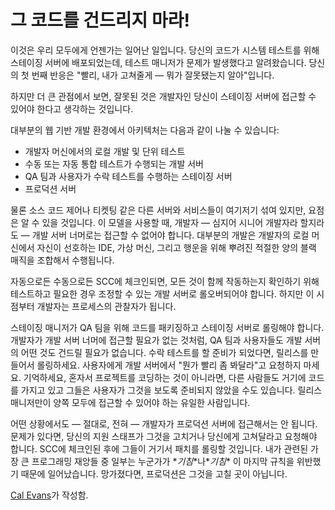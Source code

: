 # 그 코드를 건드리지 마라!

이것은 우리 모두에게 언젠가는 일어난 일입니다. 당신의 코드가 시스템 테스트를 위해 스테이징 서버에 배포되었는데, 테스트 매니저가 문제가 발생했다고 알려왔습니다. 당신의 첫 번째 반응은 "빨리, 내가 고쳐줄게 — 뭐가 잘못됐는지 알아"입니다.

하지만 더 큰 관점에서 보면, 잘못된 것은 개발자인 당신이 스테이징 서버에 접근할 수 있어야 한다고 생각하는 것입니다.

대부분의 웹 기반 개발 환경에서 아키텍처는 다음과 같이 나눌 수 있습니다:

- 개발자 머신에서의 로컬 개발 및 단위 테스트
- 수동 또는 자동 통합 테스트가 수행되는 개발 서버
- QA 팀과 사용자가 수락 테스트를 수행하는 스테이징 서버
- 프로덕션 서버

물론 소스 코드 제어나 티켓팅 같은 다른 서버와 서비스들이 여기저기 섞여 있지만, 요점은 알 수 있을 것입니다. 이 모델을 사용할 때, 개발자 — 심지어 시니어 개발자라 할지라도 — 개발 서버 너머로는 접근할 수 없어야 합니다. 대부분의 개발은 개발자의 로컬 머신에서 자신이 선호하는 IDE, 가상 머신, 그리고 행운을 위해 뿌려진 적절한 양의 블랙 매직을 조합해서 수행됩니다.

자동으로든 수동으로든 SCC에 체크인되면, 모든 것이 함께 작동하는지 확인하기 위해 테스트하고 필요한 경우 조정할 수 있는 개발 서버로 롤오버되어야 합니다. 하지만 이 시점부터 개발자는 프로세스의 관찰자가 됩니다.

스테이징 매니저가 QA 팀을 위해 코드를 패키징하고 스테이징 서버로 롤링해야 합니다. 개발자가 개발 서버 너머에 접근할 필요가 없는 것처럼, QA 팀과 사용자들도 개발 서버의 어떤 것도 건드릴 필요가 없습니다. 수락 테스트를 할 준비가 되었다면, 릴리스를 만들어서 롤링하세요. 사용자에게 개발 서버에서 "뭔가 빨리 좀 봐달라"고 요청하지 마세요. 기억하세요, 혼자서 프로젝트를 코딩하는 것이 아니라면, 다른 사람들도 거기에 코드를 가지고 있고 그들은 사용자가 그것을 보도록 준비되지 않았을 수도 있습니다. 릴리스 매니저만이 양쪽 모두에 접근할 수 있어야 하는 유일한 사람입니다.

어떤 상황에서도 — 절대로, 전혀 — 개발자가 프로덕션 서버에 접근해서는 안 됩니다. 문제가 있다면, 당신의 지원 스태프가 그것을 고치거나 당신에게 고쳐달라고 요청해야 합니다. SCC에 체크인된 후에 그들이 거기서 패치를 롤링할 것입니다. 내가 관련된 가장 큰 프로그래밍 재앙들 중 일부는 누군가가 \**기침*\*나\**기침*\* 이 마지막 규칙을 위반했기 때문에 일어났습니다. 망가졌다면, 프로덕션은 그것을 고칠 곳이 아닙니다.

[Cal Evans](http://programmer.97things.oreilly.com/wiki/index.php/Cal_Evans)가 작성함.